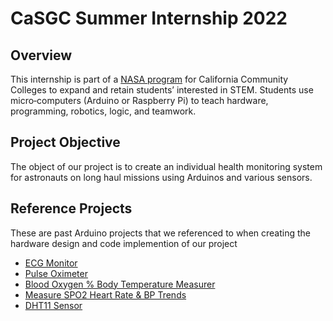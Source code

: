# CaSGC Summer Internship 2022
## Overview 
This internship is part of a <a href="https://casgc.ucsd.edu/?page_id=7229">NASA program</a> for California Community Colleges to expand and retain students’ interested in STEM. Students use micro‐computers (Arduino or Raspberry Pi) to teach hardware, programming, robotics, logic, and teamwork.
## Project Objective
The object of our project is to create an individual health monitoring system for astronauts on long haul missions using Arduinos and various sensors.   

## Reference Projects  
These are past Arduino projects that we referenced to when creating the hardware design and code implemention of our project
- <a href="https://create.arduino.cc/projecthub/rushilsaraswat/ecg-monitor-ad505c?ref=tag&ref_id=health&offset=8">ECG Monitor</a>
- <a href="https://create.arduino.cc/projecthub/gatoninja236/open-source-pulse-oximeter-for-covid-19-4764c5?ref=tag&ref_id=health&offset=3">Pulse Oximeter</a>
- <a href="https://create.arduino.cc/projecthub/DKARDU/how-to-make-blood-oxygen-body-temperature-measurement-583c31">Blood Oxygen % Body Temperature Measurer</a>
- <a href="https://create.arduino.cc/projecthub/protocentral/measure-spo2-heart-rate-and-bp-trends-bpt-using-arduino-bcc316">Measure SPO2 Heart Rate & BP Trends</a>
- <a href="https://create.arduino.cc/projecthub/pibots555/how-to-connect-dht11-sensor-with-arduino-uno-f4d239">DHT11 Sensor </a>
